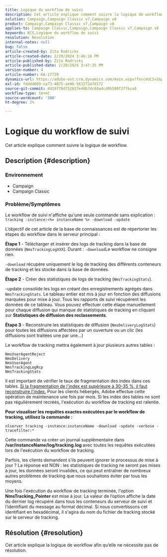 ```yaml
---
title: Logique du workflow de suivi
description: Cet article explique comment suivre la logique de workflow.
solution: Campaign,Campaign Classic v7,Campaign v8
product: Campaign,Campaign Classic v7,Campaign v8
applies-to: Campaign Classic,Campaign,Campaign Classic v7,Campaign v8
keywords: KCS,Logique du workflow de suivi
resolution: Resolution
internal-notes: null
bug: false
article-created-by: Zita Rodricks
article-created-date: 2/29/2024 3:46:16 PM
article-published-by: Zita Rodricks
article-published-date: 2/29/2024 3:47:35 PM
version-number: 4
article-number: KA-17739
dynamics-url: https://adobe-ent.crm.dynamics.com/main.aspx?forceUCI=1&pagetype=entityrecord&etn=knowledgearticle&id=ba0836ab-19d7-ee11-9078-000d3a3110f0
exl-id: fddd4869-ca73-4875-ae46-563272a7d172
source-git-commit: dd19f78d752827e48b7dc68adcd95500f2ffbca0
workflow-type: tm+mt
source-wordcount: '380'
ht-degree: 2%

---
```


# Logique du workflow de suivi


Cet article explique comment suivre la logique de workflow.

## Description {#description}


### <b>Environnement</b>

- Campaign
- Campaign Classic




### <b>Problème/Symptômes</b>

Le workflow de suivi n&#39;affiche qu&#39;une seule commande sans explication : `tracking -instance:<%= instanceName %> -download -update`



L’objectif de cet article de la base de connaissances est de répertorier les étapes du workflow dans le serveur principal :

<b>Étape 1</b> - Télécharger et insérer des logs de tracking dans la base de données (`NmsTrackingLogXXX`). Durant : `-download`Le workflow ne consigne rien.

`-download` récupère uniquement le log de tracking des différents conteneurs de tracking et les stocke dans la base de données.

<b>Étape 2</b> - Créer des statistiques de logs de tracking (`NmsTrackingStats`).

-update consolide les logs en créant des enregistrements agrégés dans `NmsTrackingStats`. Le tableau entier est mis à jour en fonction des diffusions marquées pour mise à jour. Tous les rapports de suivi récupèrent les données de ce tableau. Vous pouvez effectuer cette étape manuellement pour chaque diffusion qui manque de statistiques de tracking en cliquant sur <b>Statistiques de diffusion des reclassements</b>.

<b>Étape 3</b> - Reconstruire les statistiques de diffusion (`NmsDeliveryLogStats`) pour toutes les diffusions affectées par un ouverture ou un clic (les diffusions sont traitées une par une...)

Le workflow de tracking mettra également à jour plusieurs autres tables :




```
NmsUserAgentReject 
NmsDelivery 
NmsUserAgent 
NmsTrackingLogRcp 
NmsTrackingStats
```


Il est important de vérifier le taux de fragmentation des index dans ces tables. <u>Si la fragmentation de l&#39;index est supérieure à 30-35 %, il faut reconstruire l&#39;index.</u> Pour les clients hébergés, Adobe effectue cette opération de maintenance une fois par mois. Si les index des tables ne sont pas régulièrement recréés, l&#39;exécution du workflow de tracking est ralentie.

<b>Pour visualiser les requêtes exactes exécutées par le workflow de tracking, utilisez la commande :</b>

`nlserver tracking -instance:instanceName -download -update -verbose -tracefilter:*`

Cette commande va créer un journal supplémentaire dans <b>/var/instanceName/log/tracking.log </b>avec toutes les requêtes exécutées lors de l&#39;exécution du workflow de tracking.

Parfois, les clients demandent s’ils peuvent ignorer le processus de mise à jour ? La réponse est NON : les statistiques de tracking ne seront pas mises à jour, les données seront invalides, ce qui peut entraîner de nombreux autres problèmes de tracking que nous souhaitons éviter par tous les moyens.

Une fois l&#39;exécution du workflow de tracking terminée, l&#39;option <b>NmsTracking_Pointer </b>est mise à jour. La valeur de l’option affiche la date du dernier log récupéré dans tous les conteneurs du serveur de suivi et l’identifiant du message au format décimal. Si nous convertissons cet identifiant en hexadécimal, il s&#39;agira du nom du fichier de tracking stocké sur le serveur de tracking.


## Résolution {#resolution}


Cet article explique la logique de workflow afin qu’elle ne nécessite pas de résolution.
